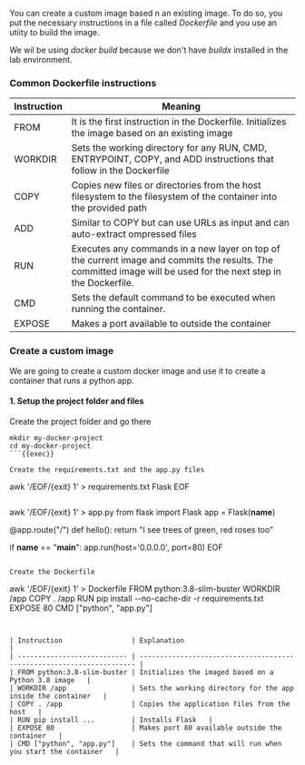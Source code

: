 You can create a custom image based n an existing image. To do so, you put the necessary instructions in a file called *Dockerfile* and you use an utiity to build the image.

We wil be using *docker build* because we don't have *buildx* installed in the lab environment. 

### **Common Dockerfile instructions**


| Instruction           | Meaning                                                               |
| --------------------- | --------------------------------------------------------------------- |
| FROM                  | It is the first instruction in the Dockerfile. Initializes the image based on an existing image   |
| WORKDIR               | Sets the working directory for any RUN, CMD, ENTRYPOINT, COPY, and ADD instructions that follow in the Dockerfile   |
| COPY                  | Copies new files or directories from the host filesystem to the filesystem of the container into the provided path   |
| ADD                   | Similar to COPY but can use URLs as input and can auto-extract ompressed files   |
| RUN                   | Executes any commands in a new layer on top of the current image and commits the results. The committed image will be used for the next step in the Dockerfile.   |
| CMD                   | Sets the default command to be executed when running the container.    |
| EXPOSE                | Makes a port available to outside the container    |

### **Create a custom image**

We are going to create a custom docker image and use it to create a container that runs a python app. 

#### 1. Setup the project folder and files

Create the project folder and go there

```
mkdir my-docker-project
cd my-docker-project
```{{exec}}

Create the requirements.txt and the app.py files

```
awk '/EOF/{exit} 1' > requirements.txt
Flask
EOF
```{{copy}}

```
awk '/EOF/{exit} 1' > app.py
from flask import Flask
app = Flask(__name__)

@app.route("/")
def hello():
    return "I see trees of green, red roses too"

if __name__ == "__main__":
    app.run(host='0.0.0.0', port=80)
EOF
```{{exec}}

Create the Dockerfile

```
awk '/EOF/{exit} 1' > Dockerfile
FROM python:3.8-slim-buster
WORKDIR /app
COPY . /app
RUN pip install --no-cache-dir -r requirements.txt
EXPOSE 80
CMD ["python", "app.py"]

```{{exec}}


| Instruction                 | Explanation                                                           |
| --------------------------- | --------------------------------------------------------------------- |
| FROM python:3.8-slim-buster | Initializes the imaged based on a Python 3.8 image   |
| WORKDIR /app                | Sets the working directory for the app inside the container   |
| COPY . /app                 | Copies the application files from the host   |
| RUN pip install ...         | Installs Flask   |
| EXPOSE 80                   | Makes port 80 available outside the container   |
| CMD ["python", "app.py"]    | Sets the command that will run when you start the container   |




